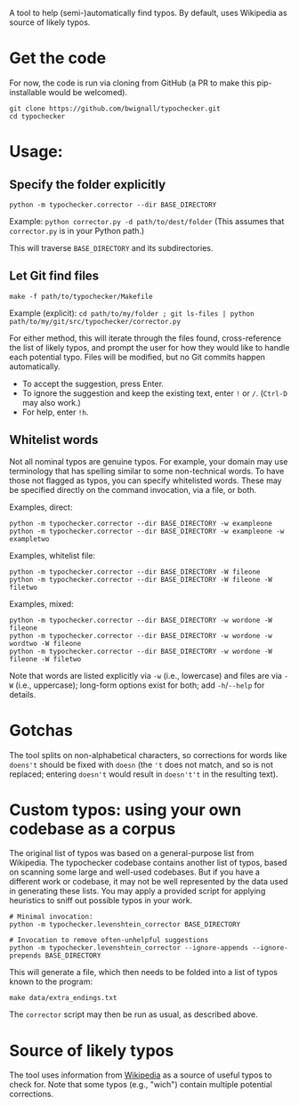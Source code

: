 A tool to help (semi-)automatically find typos.
By default, uses Wikipedia as source of likely typos.

# Get the code

For now, the code is run via cloning from GitHub
(a PR to make this pip-installable would be welcomed).

```shell script
git clone https://github.com/bwignall/typochecker.git
cd typochecker
```

# Usage:

## Specify the folder explicitly

```shell script 
python -m typochecker.corrector --dir BASE_DIRECTORY
```

Example: `python corrector.py -d path/to/dest/folder` 
(This assumes that `corrector.py` is in your Python path.) 

This will traverse `BASE_DIRECTORY` and its subdirectories.

## Let Git find files
```shell script 
make -f path/to/typochecker/Makefile
```

Example (explicit): `cd path/to/my/folder ; git ls-files | python path/to/my/git/src/typochecker/corrector.py`

For either method, this will iterate through the files found, cross-reference the 
list of likely typos, and prompt the user for how they would like to handle
each potential typo. Files will be modified, but no Git commits happen 
automatically.

* To accept the suggestion, press Enter.
* To ignore the suggestion and keep the existing text, enter `!` or `/`.
(`Ctrl-D` may also work.)
* For help, enter `!h`.

## Whitelist words

Not all nominal typos are genuine typos. For example, your domain may use 
terminology that has spelling similar to some non-technical words. To have 
those not flagged as typos, you can specify whitelisted words. These may 
be specified directly on the command invocation, via a file, or both.

Examples, direct:
```shell script
python -m typochecker.corrector --dir BASE_DIRECTORY -w exampleone
python -m typochecker.corrector --dir BASE_DIRECTORY -w exampleone -w exampletwo
```

Examples, whitelist file:
```shell script
python -m typochecker.corrector --dir BASE_DIRECTORY -W fileone
python -m typochecker.corrector --dir BASE_DIRECTORY -W fileone -W filetwo
```

Examples, mixed:
```shell script
python -m typochecker.corrector --dir BASE_DIRECTORY -w wordone -W fileone
python -m typochecker.corrector --dir BASE_DIRECTORY -w wordone -w wordtwo -W fileone
python -m typochecker.corrector --dir BASE_DIRECTORY -w wordone -W fileone -W filetwo
```

Note that words are listed explicitly via `-w` (i.e., lowercase) and 
files are via `-W` (i.e., uppercase); long-form options exist for both;
add `-h`/`--help` for details. 

# Gotchas

The tool splits on non-alphabetical characters, 
so corrections for words like `doens't` should be fixed with `doesn` 
(the `'t` does not match, and so is not replaced; 
entering `doesn't` would result in `doesn't't` in the resulting text).

# Custom typos: using your own codebase as a corpus

The original list of typos was based on a general-purpose list from 
Wikipedia. The typochecker codebase contains another list of typos, 
based on scanning some large and well-used codebases. But if you have 
a different work or codebase, it may not be well represented by the data 
used in generating these lists. You may apply a provided script for 
applying heuristics to sniff out possible typos in your work.

```shell script
# Minimal invocation:
python -m typochecker.levenshtein_corrector BASE_DIRECTORY

# Invocation to remove often-unhelpful suggestions
python -m typochecker.levenshtein_corrector --ignore-appends --ignore-prepends BASE_DIRECTORY
```

This will generate a file, which then needs to be folded into
a list of typos known to the program:

```shell script
make data/extra_endings.txt 
```

The `corrector` script may then be run as usual, as described above.

# Source of likely typos

The tool uses information from 
[Wikipedia](https://en.wikipedia.org/wiki/Wikipedia:Lists_of_common_misspellings/For_machines)
as a source of useful typos to check for. Note that some typos (e.g., "wich") contain multiple potential corrections.
